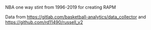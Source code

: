 NBA one way stint from 1996-2019 for creating RAPM

Data from https://gitlab.com/basketball-analytics/data_collector and https://github.com/rd11490/russell_v2
